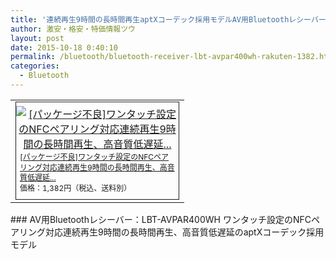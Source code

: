 ```yaml
---
title: '連続再生9時間の長時間再生aptXコーデック採用モデルAV用Bluetoothレシーバー 特価1,382円！'
author: 激安・格安・特価情報ツウ
layout: post
date: 2015-10-18 0:40:10
permalink: /bluetooth/bluetooth-receiver-lbt-avpar400wh-rakuten-1382.html
categories:
  - Bluetooth
---
```


<div class="img-bg2 img_L">
  <table border="0" cellpadding="0" cellspacing="0"><tr><td valign="top"><div style="border:1px solid;margin:0px;padding:6px 0px;width:260px;text-align:center;float:left"><a href="//hb.afl.rakuten.co.jp/hgc/04914ba7.10ed122b.04914ba8.092f1a7b/?pc=http%3a%2f%2fitem.rakuten.co.jp%2fwakeari%2f4953103686090%2f%3fscid%3daf_link_tbl&amp;m=http%3a%2f%2fm.rakuten.co.jp%2fwakeari%2fi%2f10020042%2f" target="_blank"><img src="//hbb.afl.rakuten.co.jp/hgb/?pc=http%3a%2f%2fthumbnail.image.rakuten.co.jp%2f%400_mall%2fwakeari%2fcabinet%2fw200_2%2flbt-avpar400wh_000.jpg%3f_ex%3d240x240&amp;m=http%3a%2f%2fthumbnail.image.rakuten.co.jp%2f%400_mall%2fwakeari%2fcabinet%2fw200_2%2flbt-avpar400wh_000.jpg%3f_ex%3d80x80" alt="[パッケージ不良]ワンタッチ設定のNFCペアリング対応連続再生9時間の長時間再生、高音質低遅延..." border="0" style="margin:0px;padding:0px"></a><p style="font-size:12px;line-height:1.4em;text-align:left;margin:0px;padding:2px 6px"><a href="//hb.afl.rakuten.co.jp/hgc/04914ba7.10ed122b.04914ba8.092f1a7b/?pc=http%3a%2f%2fitem.rakuten.co.jp%2fwakeari%2f4953103686090%2f%3fscid%3daf_link_tbl&amp;m=http%3a%2f%2fm.rakuten.co.jp%2fwakeari%2fi%2f10020042%2f" target="_blank">[パッケージ不良]ワンタッチ設定のNFCペアリング対応連続再生9時間の長時間再生、高音質低遅延...</a><br><span style="">価格：1,382円（税込、送料別）</span><br></p></div></td></tr></table>
</div>
### AV用Bluetoothレシーバー：LBT-AVPAR400WH ワンタッチ設定のNFCペアリング対応連続再生9時間の長時間再生、高音質低遅延のaptXコーデック採用モデル